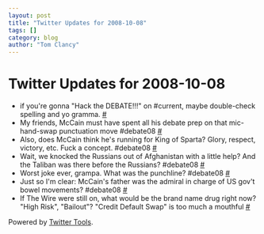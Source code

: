 ```yaml
---
layout: post
title: "Twitter Updates for 2008-10-08"
tags: []
category: blog
author: "Tom Clancy"
---
```


# Twitter Updates for 2008-10-08

<ul>
	<li>if you're gonna "Hack the DEBATE!!!" on #current, maybe double-check spelling and yo gramma. <a href="http://twitter.com/tclancy/statuses/950453716">#</a></li>
	<li>My friends, McCain must have spent all his debate prep on that mic-hand-swap punctuation move #debate08 <a href="http://twitter.com/tclancy/statuses/950652225">#</a></li>
	<li>Also, does McCain think he's running for King of Sparta? Glory, respect, victory, etc. Fuck a concept. #debate08 <a href="http://twitter.com/tclancy/statuses/950654168">#</a></li>
	<li>Wait, we knocked the Russians out of Afghanistan with a little help? And the Taliban was there before the Russians? #debate08 <a href="http://twitter.com/tclancy/statuses/950664103">#</a></li>
	<li>Worst joke ever, grampa. What was the punchline? #debate08 <a href="http://twitter.com/tclancy/statuses/950670588">#</a></li>
	<li>Just so I'm clear: McCain's father was the admiral in charge of US gov't bowel movements? #debate08 <a href="http://twitter.com/tclancy/statuses/950720234">#</a></li>
	<li>If The Wire were still on, what would be the brand name drug right now? "High Risk", "Bailout"? "Credit Default Swap" is too much a mouthful <a href="http://twitter.com/tclancy/statuses/951559974">#</a></li>
</ul>
<p>Powered by <a href="http://alexking.org/projects/wordpress">Twitter Tools</a>.</p>
